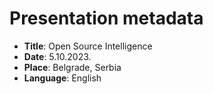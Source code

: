 # Presentation metadata

* **Title**: Open Source Intelligence
* **Date**: 5.10.2023.
* **Place**: Belgrade, Serbia
* **Language**: English